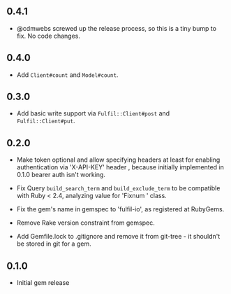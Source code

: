 ## 0.4.1

* @cdmwebs screwed up the release process, so this is a tiny bump to fix. No code changes.

## 0.4.0

* Add `Client#count` and `Model#count`.

## 0.3.0

* Add basic write support via `Fulfil::Client#post` and `Fulfil::Client#put`.

## 0.2.0

- Make token optional and allow specifying headers at least for enabling authentication via 'X-API-KEY' header
, because initially implemented in 0.1.0 bearer auth isn't working.

- Fix Query `build_search_term` and `build_exclude_term` to be compatible with Ruby < 2.4, analyzing value for 'Fixnum
' class.

- Fix the gem's name in gemspec to 'fulfil-io', as registered at RubyGems.

- Remove Rake version constraint from gemspec.

- Add Gemfile.lock to .gitignore and remove it from git-tree - it shouldn't be stored in git for a gem.

## 0.1.0

* Initial gem release
